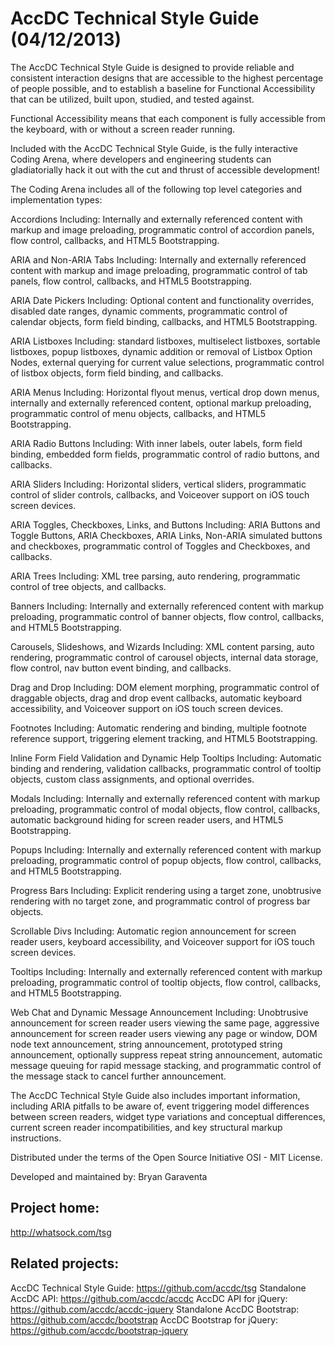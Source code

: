 AccDC Technical Style Guide (04/12/2013)
===

The AccDC Technical Style Guide is designed to provide reliable and consistent interaction designs that are accessible to the highest percentage of people possible, and to establish a baseline for Functional Accessibility that can be utilized, built upon, studied, and tested against. 

Functional Accessibility means that each component is fully accessible from the keyboard, with or without a screen reader running. 

Included with the AccDC Technical Style Guide, is the fully interactive Coding Arena, where developers and engineering students can gladiatorially hack it out with the cut and thrust of accessible development!

The Coding Arena includes all of the following top level categories and implementation types:

Accordions
Including: Internally and externally referenced content with markup and image preloading, programmatic control of accordion panels, flow control, callbacks, and HTML5 Bootstrapping.

ARIA and Non-ARIA Tabs
Including: Internally and externally referenced content with markup and image preloading, programmatic control of tab panels, flow control, callbacks, and HTML5 Bootstrapping.

ARIA Date Pickers
Including: Optional content and functionality overrides, disabled date ranges, dynamic comments, programmatic control of calendar objects, form field binding, callbacks, and HTML5 Bootstrapping.

ARIA Listboxes
Including: standard listboxes, multiselect listboxes, sortable listboxes, popup listboxes, dynamic addition or removal of Listbox Option Nodes, external querying for current value selections, programmatic control of listbox objects, form field binding, and callbacks.

ARIA Menus
Including: Horizontal flyout menus, vertical drop down menus, internally and externally referenced content, optional markup preloading, programmatic control of menu objects, callbacks, and HTML5 Bootstrapping.

ARIA Radio Buttons
Including: With inner labels, outer labels, form field binding, embedded form fields, programmatic control of radio buttons, and callbacks.

ARIA Sliders
Including: Horizontal sliders, vertical sliders, programmatic control of slider controls, callbacks, and Voiceover support on iOS touch screen devices.

ARIA Toggles, Checkboxes, Links, and Buttons
Including: ARIA Buttons and Toggle Buttons, ARIA Checkboxes, ARIA Links, Non-ARIA simulated buttons and checkboxes, programmatic control of Toggles and Checkboxes, and callbacks.

ARIA Trees
Including: XML tree parsing, auto rendering, programmatic control of tree objects, and callbacks.

Banners
Including: Internally and externally referenced content with markup preloading, programmatic control of banner objects, flow control, callbacks, and HTML5 Bootstrapping.

Carousels, Slideshows, and Wizards
Including: XML content parsing, auto rendering, programmatic control of carousel objects, internal data storage, flow control, nav button event binding, and callbacks.

Drag and Drop
Including: DOM element morphing, programmatic control of draggable objects, drag and drop event callbacks, automatic keyboard accessibility, and Voiceover support on iOS touch screen devices.

Footnotes
Including: Automatic rendering and binding, multiple footnote reference support, triggering element tracking, and HTML5 Bootstrapping.

Inline Form Field Validation and Dynamic Help Tooltips
Including: Automatic binding and rendering, validation callbacks, programmatic control of tooltip objects, custom class assignments, and optional overrides.

Modals
Including: Internally and externally referenced content with markup preloading, programmatic control of modal objects, flow control, callbacks, automatic background hiding for screen reader users, and HTML5 Bootstrapping.

Popups
Including: Internally and externally referenced content with markup preloading, programmatic control of popup objects, flow control, callbacks, and HTML5 Bootstrapping.

Progress Bars
Including: Explicit rendering using a target zone, unobtrusive rendering with no target zone, and programmatic control of progress bar objects.

Scrollable Divs
Including: Automatic region announcement for screen reader users, keyboard accessibility, and Voiceover support for iOS touch screen devices.

Tooltips
Including: Internally and externally referenced content with markup preloading, programmatic control of tooltip objects, flow control, callbacks, and HTML5 Bootstrapping.

Web Chat and Dynamic Message Announcement 
Including: Unobtrusive announcement for screen reader users viewing the same page, aggressive announcement for screen reader users viewing any page or window, DOM node text announcement, string announcement, prototyped string announcement, optionally suppress repeat string announcement, automatic message queuing for rapid message stacking, and programmatic control of the message stack to cancel further announcement.

The AccDC Technical Style Guide also includes important information, including ARIA pitfalls to be aware of, event triggering model differences between screen readers, widget type variations and conceptual differences, current screen reader incompatibilities, and key structural markup instructions.

Distributed under the terms of the Open Source Initiative OSI - MIT License.

Developed and maintained by: Bryan Garaventa

Project home:
-----

http://whatsock.com/tsg

Related projects:
-----

AccDC Technical Style Guide: https://github.com/accdc/tsg
Standalone AccDC API: https://github.com/accdc/accdc
AccDC API for jQuery: https://github.com/accdc/accdc-jquery
Standalone AccDC Bootstrap: https://github.com/accdc/bootstrap
AccDC Bootstrap for jQuery: https://github.com/accdc/bootstrap-jquery
